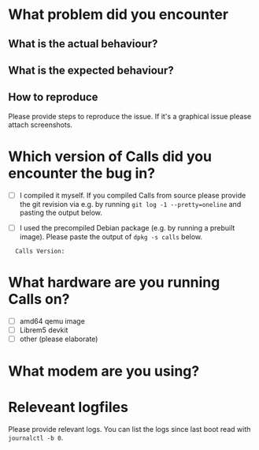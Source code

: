 # What problem did you encounter

## What is the actual behaviour?

## What is the expected behaviour?

## How to reproduce

  Please provide steps to reproduce the issue. If it's a graphical issue please
  attach screenshots.

# Which version of Calls did you encounter the bug in?

 - [ ] I compiled it myself. If you compiled Calls from source please provide the
   git revision via e.g. by running ``git log -1 --pretty=oneline`` and pasting
   the output below.

 - [ ] I used the precompiled Debian package (e.g. by running a prebuilt
   image). Please paste the output of ``dpkg -s calls`` below.

```
  Calls Version:
```

# What hardware are you running Calls on?

 - [ ] amd64 qemu image
 - [ ] Librem5 devkit
 - [ ] other (please elaborate)

# What modem are you using?

# Releveant logfiles

  Please provide relevant logs. You can list the logs since last boot read
  with ``journalctl -b 0``.
